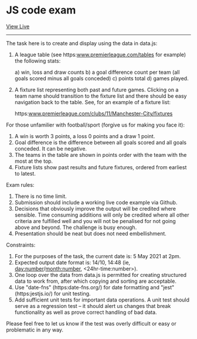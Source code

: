 # JS code exam

[View Live](https://premier-league-green.vercel.app/)

---
The task here is to create and display using the data in data.js:

1.  A league table (see https:www.premierleague.com/tables for example)
    the following stats:

    a) win, loss and draw counts
    b) a goal difference count per team (all goals scored minus all goals conceded)
    c) points total
    d) games played.

2.  A fixture list representing both past and future games. Clicking on a team name should
    transition to the fixture list and there should be easy navigation back to the table.
    See, for an example of a fixture list:

    https:www.premierleague.com/clubs/11/Manchester-City/fixtures

For those unfamilier with football/sport (forgive us for making you face it):

1. A win is worth 3 points, a loss 0 points and a draw 1 point.
2. Goal difference is the difference between all goals scored and all goals conceded.
   It can be negative.
3. The teams in the table are shown in points order with the team with the
   most at the top.
4. Fixture lists show past results and future fixtures, ordered from earliest to latest.

Exam rules:

1.  There is no time limit.
2.  Submission should include a working live code example via Github.
3.  Decisions that obviously improve the output will be credited where sensible.
    Time consuming additions will only be credited where all other criteria are fulfilled
    well and you will not be penalised for not going above and beyond.
    The challenge is busy enough.
4.  Presentation should be neat but does not need embellishment.

Constraints:

1.  For the purposes of the task, the current date is: 5 May 2021 at 2pm.
2.  Expected output date format is: 14/10, 14:48 (ie, <day:number>/<month:number>, <24hr-time:number>).
3.  One loop over the data from data.js is permitted for creating structured data to work from,
    after which copying and sorting are acceptable.
4.  Use "date-fns" (https:date-fns.org/) for date formatting and "jest" (https:jestjs.io/)
    for unit testing.
5.  Add sufficient unit tests for important data operations.
    A unit test should serve as a regression test – it should alert us changes that
    break functionality as well as prove correct handling of bad data.

Please feel free to let us know if the test was overly difficult or easy or problematic in any way.

